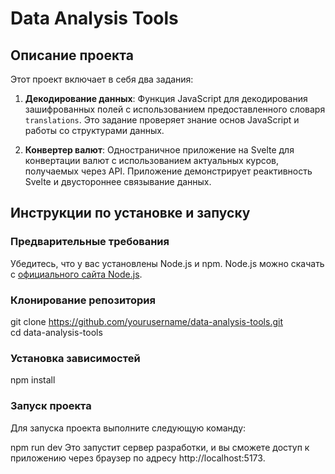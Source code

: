 # Data Analysis Tools

## Описание проекта

Этот проект включает в себя два задания:

1. **Декодирование данных**: Функция JavaScript для декодирования зашифрованных полей с использованием предоставленного словаря `translations`. Это задание проверяет знание основ JavaScript и работы со структурами данных.

2. **Конвертер валют**: Одностраничное приложение на Svelte для конвертации валют с использованием актуальных курсов, получаемых через API. Приложение демонстрирует реактивность Svelte и двустороннее связывание данных.

## Инструкции по установке и запуску

### Предварительные требования

Убедитесь, что у вас установлены Node.js и npm. Node.js можно скачать с [официального сайта Node.js](https://nodejs.org/).

### Клонирование репозитория

git clone https://github.com/yourusername/data-analysis-tools.git  
cd data-analysis-tools

### Установка зависимостей

npm install

### Запуск проекта

Для запуска проекта выполните следующую команду:

npm run dev
Это запустит сервер разработки, и вы сможете доступ к приложению через браузер по адресу http://localhost:5173.

